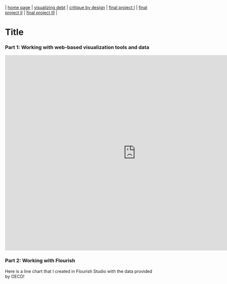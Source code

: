 | [home page](https://cmustudent.github.io/tswd-portfolio-templates/) | [visualizing debt](visualizing-government-debt) | [critique by design](critique-by-design) | [final project I](final-project-part-one) | [final project II](final-project-part-two) | [final project III](final-project-part-three) |

# Title
### Part 1: Working with web-based visualization tools and data
<iframe src="https://data.oecd.org/chart/7b87" width="860" height="645" style="border: 0" mozallowfullscreen="true" webkitallowfullscreen="true" allowfullscreen="true"><a href="https://data.oecd.org/chart/7b87" target="_blank">OECD Chart: General government debt, Total, % of GDP, 2019</a></iframe>

### Part 2: Working with Flourish
Here is a line chart that I created in Flourish Studio with the data provided by OECD!
<div class="flourish-embed flourish-chart" data-src="visualisation/14960644"><script src="https://public.flourish.studio/resources/embed.js"></script></div>
